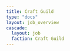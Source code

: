 ```yaml
---
title: Craft Guild
type: "docs"
layout: job_overview
cascade:
  layout: job
  faction: Craft Guild
---
```


